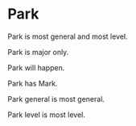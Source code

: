 # Park

Park is most general and most level.

Park is major only.

Park will happen.

Park has Mark.

Park general is most general.

Park level is most level.